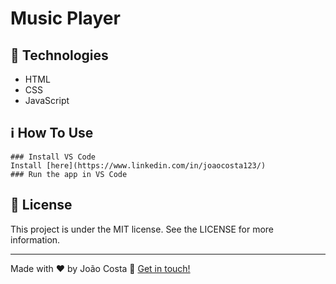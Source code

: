 # Music Player
## 🚀 Technologies
- HTML
- CSS 
- JavaScript 
## ℹ️ How To Use
~~~ ### Clone this repository
### Install VS Code
Install [here](https://www.linkedin.com/in/joaocosta123/)
### Run the app in VS Code
~~~
## 📝 License
This project is under the MIT license. See the LICENSE for more information.

---

Made with ♥ by João Costa :wave: [Get in touch!](https://www.linkedin.com/in/joaocosta123/)